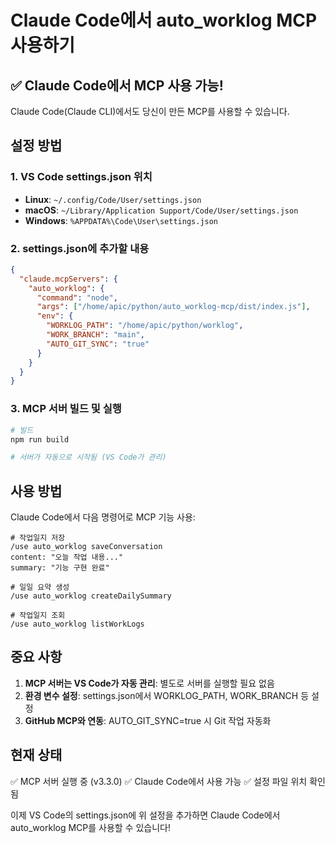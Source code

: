# Claude Code에서 auto_worklog MCP 사용하기

## ✅ Claude Code에서 MCP 사용 가능!

Claude Code(Claude CLI)에서도 당신이 만든 MCP를 사용할 수 있습니다.

## 설정 방법

### 1. VS Code settings.json 위치
- **Linux**: `~/.config/Code/User/settings.json`
- **macOS**: `~/Library/Application Support/Code/User/settings.json`  
- **Windows**: `%APPDATA%\Code\User\settings.json`

### 2. settings.json에 추가할 내용

```json
{
  "claude.mcpServers": {
    "auto_worklog": {
      "command": "node",
      "args": ["/home/apic/python/auto_worklog-mcp/dist/index.js"],
      "env": {
        "WORKLOG_PATH": "/home/apic/python/worklog",
        "WORK_BRANCH": "main",
        "AUTO_GIT_SYNC": "true"
      }
    }
  }
}
```

### 3. MCP 서버 빌드 및 실행

```bash
# 빌드
npm run build

# 서버가 자동으로 시작됨 (VS Code가 관리)
```

## 사용 방법

Claude Code에서 다음 명령어로 MCP 기능 사용:

```
# 작업일지 저장
/use auto_worklog saveConversation
content: "오늘 작업 내용..."
summary: "기능 구현 완료"

# 일일 요약 생성
/use auto_worklog createDailySummary

# 작업일지 조회
/use auto_worklog listWorkLogs
```

## 중요 사항

1. **MCP 서버는 VS Code가 자동 관리**: 별도로 서버를 실행할 필요 없음
2. **환경 변수 설정**: settings.json에서 WORKLOG_PATH, WORK_BRANCH 등 설정
3. **GitHub MCP와 연동**: AUTO_GIT_SYNC=true 시 Git 작업 자동화

## 현재 상태

✅ MCP 서버 실행 중 (v3.3.0)
✅ Claude Code에서 사용 가능
✅ 설정 파일 위치 확인됨

이제 VS Code의 settings.json에 위 설정을 추가하면 Claude Code에서 auto_worklog MCP를 사용할 수 있습니다!